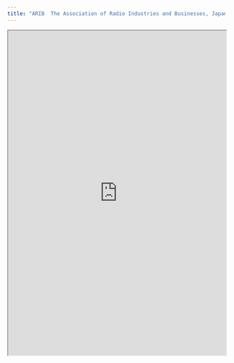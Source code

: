 ```yaml
---
title: "ARIB  The Association of Radio Industries and Businesses, Japan"
---
```



<iframe height="750" width="100%" src="https://ewelton.github.io/ktest/wiki.html#ARIB%20%20The%20Association%20of%20Radio%20Industries%20and%20Businesses,%20Japan"></iframe>
